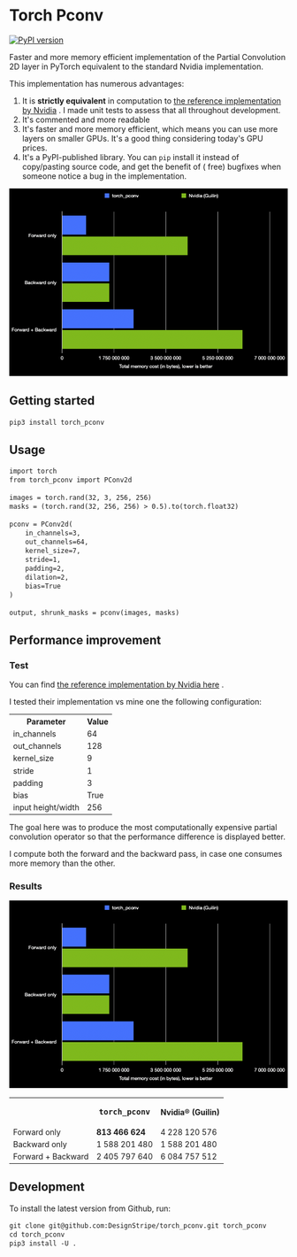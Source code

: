 # Torch Pconv

[![PyPI version](https://badge.fury.io/py/torch_pconv.svg)](https://badge.fury.io/py/torch_pconv)

Faster and more memory efficient implementation of the Partial Convolution 2D layer in PyTorch equivalent to the
standard Nvidia implementation.

This implementation has numerous advantages:

1. It is **strictly equivalent** in computation
   to [the reference implementation by Nvidia](https://github.com/NVIDIA/partialconv/blob/610d373f35257887d45adae84c86d0ce7ad808ec/models/partialconv2d.py)
   . I made unit tests to assess that all throughout development.
2. It's commented and more readable
3. It's faster and more memory efficient, which means you can use more layers on smaller GPUs. It's a good thing
   considering today's GPU prices.
4. It's a PyPI-published library. You can `pip` install it instead of copy/pasting source code, and get the benefit of (
   free) bugfixes when someone notice a bug in the implementation.

![Total memory cost (in bytes)](doc/2021-08-13_perfs.png?raw=true)

## Getting started

```sh
pip3 install torch_pconv
```

## Usage

```python3
import torch
from torch_pconv import PConv2d

images = torch.rand(32, 3, 256, 256)
masks = (torch.rand(32, 256, 256) > 0.5).to(torch.float32)

pconv = PConv2d(
    in_channels=3,
    out_channels=64,
    kernel_size=7,
    stride=1,
    padding=2,
    dilation=2,
    bias=True
)

output, shrunk_masks = pconv(images, masks)
```

## Performance improvement

### Test

You can
find [the reference implementation by Nvidia here](https://github.com/NVIDIA/partialconv/blob/610d373f35257887d45adae84c86d0ce7ad808ec/models/partialconv2d.py)
.

I tested their implementation vs mine one the following configuration:
<table>
<tr><th>Parameter</th><th>Value</th></tr>
<tr><td>in_channels</td><td>64</td></tr>
<tr><td>out_channels</td><td>128</td></tr>
<tr><td>kernel_size</td><td>9</td></tr>
<tr><td>stride</td><td>1</td></tr>
<tr><td>padding</td><td>3</td></tr>
<tr><td>bias</td><td>True</td></tr>
<tr><td>input height/width</td><td>256</td></tr>
</table>

The goal here was to produce the most computationally expensive partial convolution operator so that the performance
difference is displayed better.

I compute both the forward and the backward pass, in case one consumes more memory than the other.

### Results

![Total memory cost (in bytes)](doc/2021-08-13_perfs.png?raw=true)
<table>
<tr><th></th><th><pre>torch_pconv</pre></th><th>Nvidia® (Guilin)</th></tr>
<tr><td>Forward only</td><td><b>813 466 624</b></td><td>4 228 120 576</td></tr>
<tr><td>Backward only</td><td>1 588 201 480</td><td>1 588 201 480</td></tr>
<tr><td>Forward + Backward</td><td>2 405 797 640</td><td>6 084 757 512</td></tr>
</table>

## Development

To install the latest version from Github, run:

```
git clone git@github.com:DesignStripe/torch_pconv.git torch_pconv
cd torch_pconv
pip3 install -U .
```
